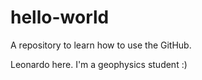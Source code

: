 # hello-world
A repository to learn how to use the GitHub.

Leonardo here. I'm a geophysics student :)
